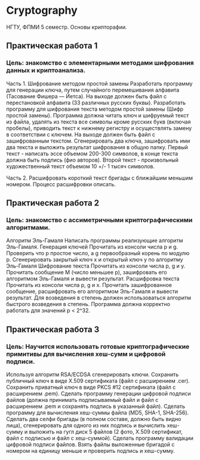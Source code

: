 # Cryptography
НГТУ, ФПМИ 5 семестр. Основы крипторафии.

## Практическая работа 1

### Цель: знакомство с элементарными методами шифрования данных и криптоанализа.

Часть 1. Шифрование методом простой замены
Разработать программу для генерации ключа, путем случайного перемешивания алфавита (Тасование Фишера — Йетса). На выходе должен быть файл с перестановкой алфавита (33 различных русских буквы).
Разработать программу для шифрования текста методом простой замены (Шифр простой замены). Программа должна читать ключ и шифруемый текст из файла, удалять из текста все символы кроме русских букв (включая пробелы), приводить текст к нижнему регистру и осуществлять замену в соответствии с ключем. На выходе должен быть файл с зашифрованным текстом. 
Сгенерировать два ключа, зашифровать ими два текста и выложить результат шифрования в общую папку. Первый текст - написать эссе объемом 200-300 символов, в конце текста должна быть подпись (фио авторов). Второй текст - произвольный художественный текст объемом 10 +/- 1 тысяч символов.

Часть 2. Расшифровать короткий текст бригады с ближайшим меньшим номером. Процесс расшифровки описать.




## Практическая работа 2

### Цель: знакомство с ассиметричными криптографическими алгоритмами.

Алгоритм Эль-Гамаля
Написать программы реализующие алгоритм Эль-Гамаля. 
Генерация ключей
Прочитать из консоли числа p и g.
Проверить что p простое число, а g первообразный корень по модулю p.
Сгенерировать закрытый ключ x и открытый ключ y по алгоритму Эль-Гамаля
Шифрование текста
Прочитать из консоли числа p, g и y.
Прочитать сообщение M (число меньшее p), зашифровать его алгоритмом Эль-Гамаля и вывести результат.
Расшифровка текста
Прочитать из консоли числа p, g и x.
Прочитать зашифрованное сообщение, расшифровать его алгоритмом Эль-Гамаля и вывести результат.
Для возведения в степень должен использоваться алгоритм быстрого возведения в степень. Программа должна корректно работать для значений p < 2^32.




## Практическая работа 3

### Цель: Научится использовать готовые криптографические примитивы для вычисления хеш-сумм и цифровой подписи.

Используя алгоритм RSA/ECDSA сгенерировать ключи.
Сохранить публичный ключ в виде X.509 сертификата (файл с расширением .cer).
Сохранить приватный ключ в виде PKCS #12 сертификата (файл с расширением .pem).
Сделать программу генерации цифровой подписи файлов (должна принимать подписываемый файл и файл с расширением .pem и сохранять подпись в указанный файл).
Сделать программу для вычисления хеш-суммы файла (MD5, SHA-1, SHA-256).
Сделать два селфи бригады (в полном составе, должно быть видно лица), сгенерировать для одного из них подпись и вычислить хеш-сумму и выложить на гугл диск 5 файлов (2 фото, X.509 сертификат, файл с подписью и файл с хеш-суммой).
Сделать программу валидации цифровой подписи файлов.
Взять файлы выложенные бригадой с номером на единицу меньше и проверить подпись и хеш-сумму.
